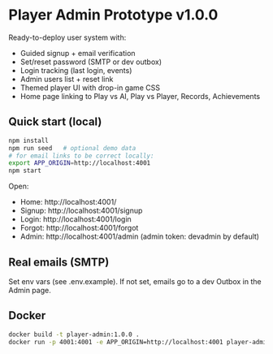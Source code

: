 # Player Admin Prototype v1.0.0

Ready-to-deploy user system with:
- Guided signup + email verification
- Set/reset password (SMTP or dev outbox)
- Login tracking (last login, events)
- Admin users list + reset link
- Themed player UI with drop-in game CSS
- Home page linking to Play vs AI, Play vs Player, Records, Achievements

## Quick start (local)
```bash
npm install
npm run seed   # optional demo data
# for email links to be correct locally:
export APP_ORIGIN=http://localhost:4001
npm start
```

Open:
- Home:        http://localhost:4001/
- Signup:      http://localhost:4001/signup
- Login:       http://localhost:4001/login
- Forgot:      http://localhost:4001/forgot
- Admin:       http://localhost:4001/admin  (admin token: devadmin by default)

## Real emails (SMTP)
Set env vars (see .env.example). If not set, emails go to a dev Outbox in the Admin page.

## Docker
```bash
docker build -t player-admin:1.0.0 .
docker run -p 4001:4001 -e APP_ORIGIN=http://localhost:4001 player-admin:1.0.0
```
